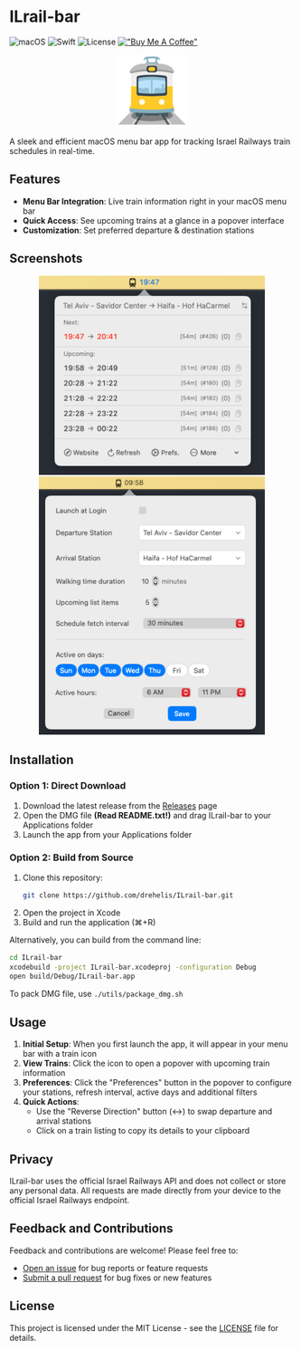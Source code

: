 # ILrail-bar

![macOS](https://img.shields.io/badge/macOS-15.0+-brightgreen.svg?style=for-the-badge)
![Swift](https://img.shields.io/badge/Swift-6.0-orange.svg?style=for-the-badge)
![License](https://img.shields.io/badge/License-MIT-blue.svg?style=for-the-badge)
[!["Buy Me A Coffee"](https://img.shields.io/badge/-buy_me_a%C2%A0coffee-gray?logo=buy-me-a-coffee&style=for-the-badge)](https://www.buymeacoffee.com/drehelis)

<p align="center">
  <img src="ILrail-bar/Assets.xcassets/AppIcon.appiconset/128.png" alt="ILrail-bar Logo">
</p>


A sleek and efficient macOS menu bar app for tracking Israel Railways train schedules in real-time.

## Features

- **Menu Bar Integration**: Live train information right in your macOS menu bar
- **Quick Access**: See upcoming trains at a glance in a popover interface
- **Customization**: Set preferred departure & destination stations 

## Screenshots

<p align="center">
  <img src="screenshots/menu.png" width="400" alt="Menu Bar Interface">
  <img src="screenshots/prefs.png" width="400" alt="Menu Bar Interface">
</p>

## Installation

### Option 1: Direct Download

1. Download the latest release from the [Releases](https://github.com/drehelis/ILrail-bar/releases) page
2. Open the DMG file **(Read README.txt!)** and drag ILrail-bar to your Applications folder
3. Launch the app from your Applications folder

### Option 2: Build from Source

1. Clone this repository:
   ```bash
   git clone https://github.com/drehelis/ILrail-bar.git
   ```
2. Open the project in Xcode
3. Build and run the application (⌘+R)

Alternatively, you can build from the command line:
   ```bash
   cd ILrail-bar
   xcodebuild -project ILrail-bar.xcodeproj -configuration Debug
   open build/Debug/ILrail-bar.app
   ```
To pack DMG file, use `./utils/package_dmg.sh`

## Usage

1. **Initial Setup**: When you first launch the app, it will appear in your menu bar with a train icon
2. **View Trains**: Click the icon to open a popover with upcoming train information
3. **Preferences**: Click the "Preferences" button in the popover to configure your stations, refresh interval, active days and additional filters
4. **Quick Actions**: 
   - Use the "Reverse Direction" button (↔) to swap departure and arrival stations
   - Click on a train listing to copy its details to your clipboard

## Privacy

ILrail-bar uses the official Israel Railways API and does not collect or store any personal data. All requests are made directly from your device to the official Israel Railways endpoint.

## Feedback and Contributions

Feedback and contributions are welcome! Please feel free to:
- [Open an issue](https://github.com/drehelis/ILrail-bar/issues) for bug reports or feature requests
- [Submit a pull request](https://github.com/drehelis/ILrail-bar/pulls) for bug fixes or new features

## License

This project is licensed under the MIT License - see the [LICENSE](LICENSE) file for details.
